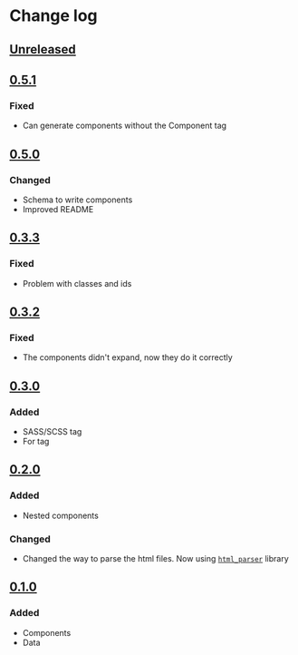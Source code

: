 # Change log

## [Unreleased]

## [0.5.1]
### Fixed
- Can generate components without the Component tag

## [0.5.0]
### Changed
- Schema to write components
- Improved README

## [0.3.3]
### Fixed
- Problem with classes and ids

## [0.3.2]
### Fixed
- The components didn't expand, now they do it correctly

## [0.3.0]
### Added
- SASS/SCSS tag
- For tag

## [0.2.0]
### Added
- Nested components
### Changed
- Changed the way to parse the html files. Now using [`html_parser`](https://crates.io/crates/html_parser) library

## [0.1.0]
### Added
- Components
- Data


[Unreleased]: https://github.com/dcxo/html_gen/compare/v0.5.1...HEAD
[0.5.1]: https://github.com/dcxo/html_gen/compare/v0.5.0...v0.5.1
[0.5.0]: https://github.com/dcxo/html_gen/compare/v0.3.3...v0.5.0
[0.3.3]: https://github.com/dcxo/html_gen/compare/v0.3.2...v0.3.3
[0.3.2]: https://github.com/dcxo/html_gen/compare/v0.3.0...v0.3.2
[0.3.0]: https://github.com/dcxo/html_gen/compare/v0.2.0...v0.3.0
[0.2.0]: https://github.com/dcxo/html_gen/compare/v0.1.0...v0.2.0
[0.1.0]: https://github.com/dcxo/html_gen/releases/tag/v0.1.0

